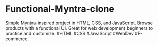 # Functional-Myntra-clone
Simple Myntra-inspired project in HTML, CSS, and JavaScript. Browse products with a functional UI. Great for web development beginners to practice and customize. #HTML #CSS #JavaScript #WebDev #E-commerce.
